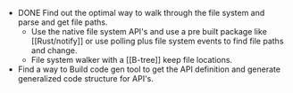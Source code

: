 - DONE Find out the optimal way to walk through the file system and parse and get file paths.
	- Use the native file system API's and use a pre built package like [[Rust/notify]] or use polling plus file system events to find file paths and change.
	- File system walker with a [[B-tree]] keep file locations.
- Find a way to Build code gen tool to get the API definition and generate generalized code structure for API's.